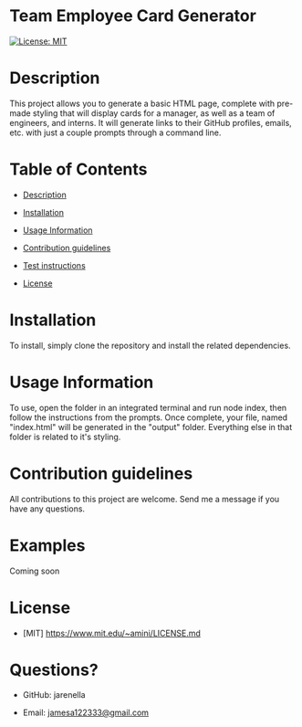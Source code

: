 # Team Employee Card Generator

[![License: MIT](https://img.shields.io/badge/License-MIT-yellow.svg)](https://opensource.org/licenses/MIT)

# Description

This project allows you to generate a basic HTML page, complete with pre-made styling that will display cards for a manager, as well as a team of engineers, and interns. It will generate links to their GitHub profiles, emails, etc. with just a couple prompts through a command line.

# Table of Contents

- [Description](#Description)

- [Installation](#Installation)

- [Usage Information](#Usage-Information)

- [Contribution guidelines](#Contribution-guidelines)

- [Test instructions](#Test-instructions)

- [License](#License)

# Installation

To install, simply clone the repository and install the related dependencies.

# Usage Information

To use, open the folder in an integrated terminal and run node index, then follow the instructions from the prompts. Once complete, your file, named "index.html" will be generated in the "output" folder. Everything else in that folder is related to it's styling.

# Contribution guidelines

All contributions to this project are welcome. Send me a message if you have any questions.

# Examples

Coming soon

# License
    
- [MIT] https://www.mit.edu/~amini/LICENSE.md


# Questions?

- GitHub: jarenella

- Email: jamesa122333@gmail.com


